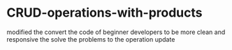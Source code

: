 # CRUD-operations-with-products
modified the convert the code of beginner developers to be more clean and responsive the solve the problems to the operation update 
